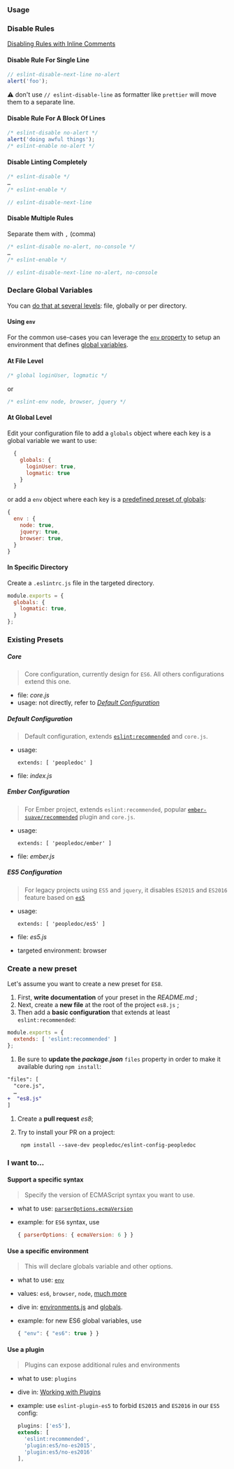 ### Usage

### Disable Rules
[Disabling Rules with Inline Comments](https://eslint.org/docs/user-guide/configuring#disabling-rules-with-inline-comments)

#### Disable Rule For Single Line

  ```js
  // eslint-disable-next-line no-alert
  alert('foo');
  ```

:warning: don't use `// eslint-disable-line` as formatter like `prettier` will move them to a separate line.


#### Disable Rule For A Block Of Lines

  ```js
  /* eslint-disable no-alert */
  alert('doing awful things');
  /* eslint-enable no-alert */
  ```

#### Disable Linting Completely

```js
/* eslint-disable */
…
/* eslint-enable */
```

```js
// eslint-disable-next-line
```

#### Disable Multiple Rules

Separate them with `,` (comma)

```js
/* eslint-disable no-alert, no-console */
…
/* eslint-enable */
```

```js
// eslint-disable-next-line no-alert, no-console
```

### Declare Global Variables

You can [do that at several levels](https://eslint.org/docs/user-guide/configuring#specifying-globals): file, globally or per directory.

#### Using `env`

For the common use-cases you can leverage the [`env` property](https://eslint.org/docs/user-guide/configuring#specifying-environments) to setup an environment that defines [global variables](https://github.com/sindresorhus/globals/blob/master/globals.json).

#### At File Level

```js
/* global loginUser, logmatic */
```
or
```js
/* eslint-env node, browser, jquery */
```

#### At Global Level

Edit your configuration file to add a `globals` object where each key is a global variable we want to use:

  ```js
    {
      globals: {
        loginUser: true,
        logmatic: true
      }
    }
  ```

or add a `env` object where each key is a [predefined preset of globals](https://eslint.org/docs/user-guide/configuring#specifying-environments):

  ```js
  {
    env : {
      node: true,
      jquery: true,
      browser: true,
    }
  }
  ```

#### In Specific Directory

Create a `.eslintrc.js` file in the targeted directory.

```js
module.exports = {
  globals: {
    logmatic: true,
  }
};
```

### Existing Presets

##### Core

> Core configuration, currently design for `ES6`. All others configurations extend this one.

* file: _core.js_
* usage: not directly, refer to [_Default Configuration_](#Default-Configuration)

##### Default Configuration

> Default configuration, extends [`eslint:recommended`](https://eslint.org/docs/user-guide/configuring#using-eslintrecommended) and `core.js`.

* usage:

      extends: [ 'peopledoc' ]
* file: _index.js_

##### Ember Configuration

> For Ember project, extends `eslint:recommended`, popular [`ember-suave/recommended`](https://github.com/DockYard/eslint-plugin-ember-suave/) plugin and `core.js`.

* usage:

      extends: [ 'peopledoc/ember' ]
* file: _ember.js_

##### ES5 Configuration

> For legacy projects using `ES5` and `jquery`, it disables `ES2015` and `ES2016` feature based on [`es5`](https://github.com/nkt/eslint-plugin-es5)

* usage:

      extends: [ 'peopledoc/es5' ]
* file: _es5.js_
* targeted environment: browser

### Create a new preset

Let's assume you want to create a new preset for `ES8`.

1. First, **write documentation** of your preset in the _README.md_ ;
1. Next, create a **new file** at the root of the project `es8.js` ;
1. Then add a **basic configuration** that extends at least `eslint:recommended`:

  ```js
  module.exports = {
    extends: [ 'eslint:recommended' ]
  };
  ```
1. Be sure to **update the _package.json_** `files` property in order to make it available during `npm install`:

  ```diff
  "files": [
    "core.js",
    …
  +  "es8.js"
  ]
  ```
1. Create a **pull request** _es8_;
1. Try to install your PR on a project:

        npm install --save-dev peopledoc/eslint-config-peopledoc

### I want to…

#### Support a specific syntax

> Specify the version of ECMAScript syntax you want to use.

* what to use: [`parserOptions.ecmaVersion`](https://eslint.org/docs/user-guide/configuring#specifying-parser-options)
* example: for `ES6` syntax, use

  ```js
  { parserOptions: { ecmaVersion: 6 } }
  ```

#### Use a specific environment

> This will declare globals variable and other options.

* what to use: [`env`](https://eslint.org/docs/user-guide/configuring#specifying-parser-options)
* values: `es6`, `browser`, `node`, [much more](https://eslint.org/docs/user-guide/configuring#specifying-environments)
* dive in: [environments.js](https://github.com/eslint/eslint/blob/master/conf/environments.js) and [globals](https://github.com/sindresorhus/globals).
* example: for new ES6 global variables, use

  ```js
  { "env": { "es6": true } }
  ```

#### Use a plugin

> Plugins can expose additional rules and environments

* what to use: `plugins`
* dive in: [Working with Plugins](https://eslint.org/docs/developer-guide/working-with-plugins#rules-in-plugins)
* example: use `eslint-plugin-es5` to forbid `ES2015` and `ES2016` in our `ES5` config:

  ```js
  plugins: ['es5'],
  extends: [
    'eslint:recommended',
    'plugin:es5/no-es2015',
    'plugin:es5/no-es2016'
  ],
  ```
